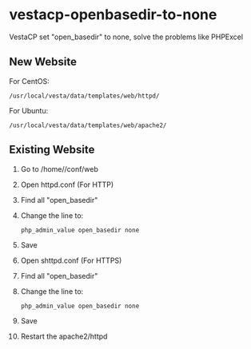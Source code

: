 # vestacp-openbasedir-to-none
VestaCP set "open_basedir" to none, solve the problems like PHPExcel


## New Website

For CentOS:
  ```
  /usr/local/vesta/data/templates/web/httpd/
  ```  
For Ubuntu:
  ```
  /usr/local/vesta/data/templates/web/apache2/
  ```  
## Existing Website

1. Go to /home/<username>/conf/web
1. Open httpd.conf (For HTTP)
1. Find all "open_basedir"
1. Change the line to:
   ```
   php_admin_value open_basedir none
   ```     
1. Save

1. Open shttpd.conf (For HTTPS)
1. Find all "open_basedir"
1. Change the line to:
   ```
   php_admin_value open_basedir none
   ```      
1. Save
1. Restart the apache2/httpd
